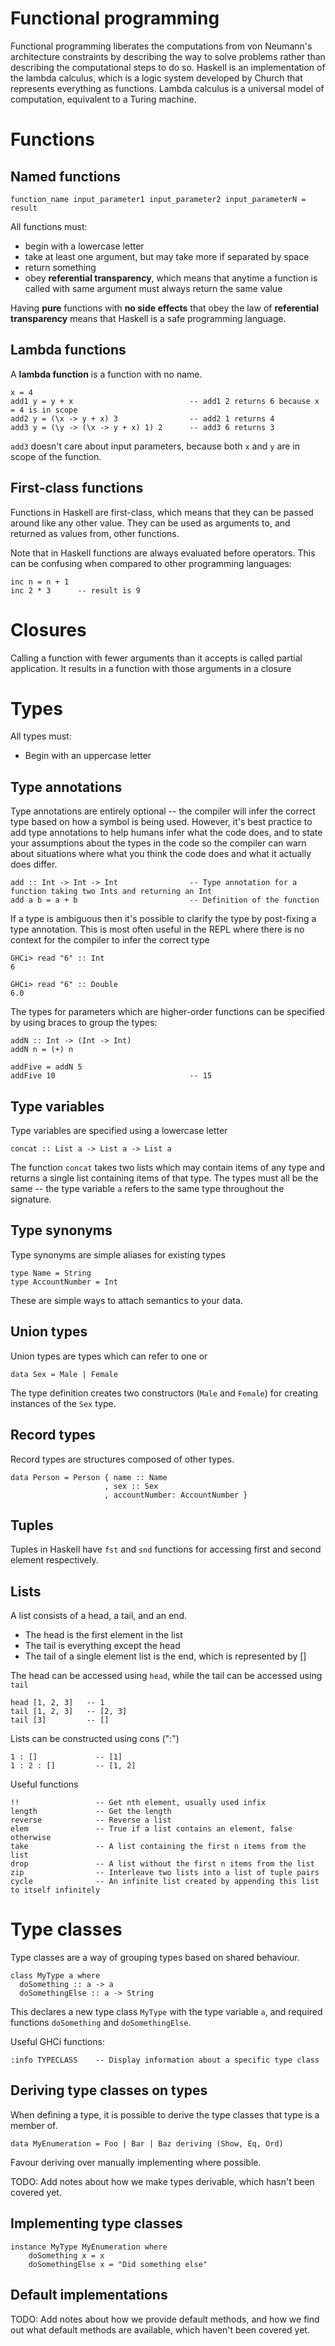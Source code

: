 # Functional programming

Functional programming liberates the computations from von Neumann's architecture constraints by describing the way to
solve problems rather than describing the computational steps to do so. Haskell is an implementation of the lambda
calculus, which is a logic system developed by Church that represents everything as functions. Lambda calculus is a
universal model of computation, equivalent to a Turing machine.

# Functions

## Named functions

```
function_name input_parameter1 input_parameter2 input_parameterN = result
```

All functions must:

- begin with a lowercase letter
- take at least one argument, but may take more if separated by space
- return something
- obey **referential transparency**, which means that anytime a function is called with same argument must always return
  the same value

Having **pure** functions with **no side effects** that obey the law of **referential transparency** means that Haskell
is a safe programming language.

## Lambda functions

A **lambda function** is a function with no name.

    x = 4
    add1 y = y + x                          -- add1 2 returns 6 because x = 4 is in scope
    add2 y = (\x -> y + x) 3                -- add2 1 returns 4
    add3 y = (\y -> (\x -> y + x) 1) 2      -- add3 6 returns 3

`add3` doesn't care about input parameters, because both `x` and `y` are in scope of the function.

## First-class functions

Functions in Haskell are first-class, which means that they can be passed around like any other value. They can be
used as arguments to, and returned as values from, other functions.

Note that in Haskell functions are always evaluated before operators. This can be confusing when compared to other
programming languages:

    inc n = n + 1
    inc 2 * 3      -- result is 9

# Closures

Calling a function with fewer arguments than it accepts is called partial application. It results in a function with
those arguments in a closure

# Types

All types must:

- Begin with an uppercase letter

## Type annotations

Type annotations are entirely optional -- the compiler will infer the correct type based on how a symbol is being used.
However, it's best practice to add type annotations to help humans infer what the code does, and to state your
assumptions about the types in the code so the compiler can warn about situations where what you think the code does and
what it actually does differ.

    add :: Int -> Int -> Int                -- Type annotation for a function taking two Ints and returning an Int
    add a b = a + b                         -- Definition of the function

If a type is ambiguous then it's possible to clarify the type by post-fixing a type annotation. This is most often
useful in the REPL where there is no context for the compiler to infer the correct type
    
    GHCi> read "6" :: Int
    6
   
    GHCi> read "6" :: Double
    6.0

The types for parameters which are higher-order functions can be specified by using braces to group the types:


    addN :: Int -> (Int -> Int)
    addN n = (+) n
    
    addFive = addN 5
    addFive 10                              -- 15

## Type variables

Type variables are specified using a lowercase letter

    concat :: List a -> List a -> List a
    
The function `concat` takes two lists which may contain items of any type and returns a single list containing items of
that type. The types must all be the same -- the type variable `a` refers to the same type throughout the signature.

## Type synonyms

Type synonyms are simple aliases for existing types

    type Name = String
    type AccountNumber = Int
    
These are simple ways to attach semantics to your data.

## Union types

Union types are types which can refer to one or 

    data Sex = Male | Female
    
The type definition creates two constructors (`Male` and `Female`) for creating instances of the `Sex` type.

## Record types

Record types are structures composed of other types.

    data Person = Person { name :: Name
                         , sex :: Sex
                         , accountNumber: AccountNumber }

## Tuples

Tuples in Haskell have `fst` and `snd` functions for accessing first and second element respectively.

## Lists

A list consists of a head, a tail, and an end. 

- The head is the first element in the list
- The tail is everything except the head
- The tail of a single element list is the end, which is represented by []

The head can be accessed using `head`, while the tail can be accessed using `tail`

    head [1, 2, 3]   -- 1
    tail [1, 2, 3]   -- [2, 3]
    tail [3]         -- []

Lists can be constructed using cons (":")

    1 : []             -- [1]
    1 : 2 : []         -- [1, 2]
    
Useful functions

    !!                 -- Get nth element, usually used infix
    length             -- Get the length
    reverse            -- Reverse a list
    elem               -- True if a list contains an element, false otherwise
    take               -- A list containing the first n items from the list
    drop               -- A list without the first n items from the list
    zip                -- Interleave two lists into a list of tuple pairs
    cycle              -- An infinite list created by appending this list to itself infinitely

# Type classes

Type classes are a way of grouping types based on shared behaviour.

    class MyType a where
      doSomething :: a -> a
      doSomethingElse :: a -> String
      
This declares a new type class `MyType` with the type variable `a`, and required functions `doSomething` and `doSomethingElse`.

Useful GHCi functions:

    :info TYPECLASS    -- Display information about a specific type class

## Deriving type classes on types

When defining a type, it is possible to derive the type classes that type is a member of.

    data MyEnumeration = Foo | Bar | Baz deriving (Show, Eq, Ord)
    
Favour deriving over manually implementing where possible.

TODO: Add notes about how we make types derivable, which hasn't been covered yet.
    
## Implementing type classes

    instance MyType MyEnumeration where
        doSomething x = x
        doSomethingElse x = "Did something else"

## Default implementations

TODO: Add notes about how we provide default methods, and how we find out what default methods are available, which
haven't been covered yet.

